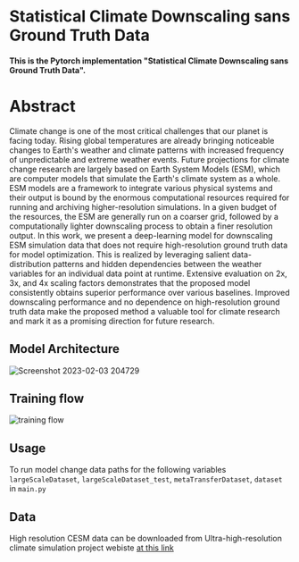 # Statistical Climate Downscaling sans Ground Truth Data

#### This is the Pytorch implementation "Statistical Climate Downscaling sans Ground Truth Data".

# Abstract

Climate change is one of the most critical challenges that our planet is facing today. Rising global temperatures are already bringing noticeable changes to Earth's weather and climate patterns with increased frequency of unpredictable and extreme weather events. Future projections for climate change research are largely based on Earth System Models (ESM), which are computer models that simulate the Earth's climate system as a whole. ESM models are a framework to integrate various physical systems and their output is bound by the enormous computational resources required for running and archiving higher-resolution simulations. In a given budget of the resources, the ESM are generally run on a coarser grid, followed by a computationally lighter downscaling process to obtain a finer resolution output. In this work, we present a deep-learning model for downscaling ESM simulation data that does not require high-resolution ground truth data for model optimization. This is realized by leveraging salient data-distribution patterns and hidden dependencies between the weather variables for an individual data point at runtime. Extensive evaluation on 2x, 3x, and 4x scaling factors demonstrates that the proposed model consistently obtains superior performance over various baselines. Improved downscaling performance and no dependence on high-resolution ground truth data make the proposed method a valuable tool for climate research and mark it as a promising direction for future research.

## Model Architecture
![Screenshot 2023-02-03 204729](https://user-images.githubusercontent.com/62580782/216596023-2af5174b-571d-4bd2-9d1e-614e9180f676.jpg)

## Training flow
![training flow](https://user-images.githubusercontent.com/62580782/216606551-ab89b043-99f0-4a81-926b-63db8dca26ad.jpg)


## Usage
To run model change data paths for the following variables `largeScaleDataset`, `largeScaleDataset_test`, `metaTransferDataset`, `dataset` in `main.py`

## Data

High resolution CESM data can be downloaded from Ultra-high-resolution climate simulation project webiste [at this link](http://climatedata.ibs.re.kr/data/cesm-hires)
